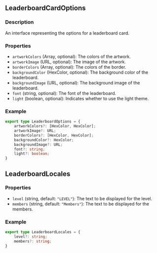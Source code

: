 ## LeaderboardCardOptions

### Description

An interface representing the options for a leaderboard card.

### Properties

- `artworkColors` (Array<HexColor>, optional): The colors of the artwork.
- `artworkImage` (URL, optional): The image of the artwork.
- `borderColors` (Array<HexColor>, optional): The colors of the border.
- `backgroundColor` (HexColor, optional): The background color of the leaderboard.
- `backgroundImage` (URL, optional): The background image of the leaderboard.
- `font` (string, optional): The font of the leaderboard.
- `light` (boolean, optional): Indicates whether to use the light theme.

### Example

```typescript
export type LeaderboardOptions = {
	artworkColors?: [HexColor, HexColor];
	artworkImage?: URL;
	borderColors?: [HexColor, HexColor];
	backgroundColor?: HexColor;
	backgroundImage?: URL;
	font?: string;
	light?: boolean;
}
```

## LeaderboardLocales

### Properties

- `level` (string, default: `"LEVEL"`): The text to be displayed for the level.
- `members` (string, default: `"Members"`): The text to be displayed for the members.

### Example

```typescript
export type LeaderboardLocales = {
	level?: string;
	members?: string;
}
```